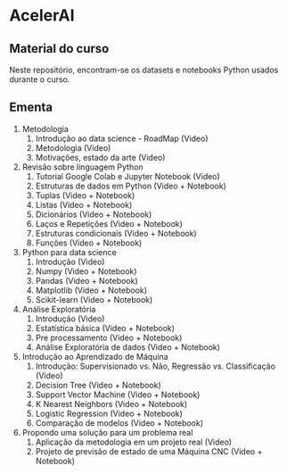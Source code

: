 # AcelerAI

## Material do curso

Neste repositório, encontram-se os datasets e notebooks Python usados durante o curso.

## Ementa

1. Metodologia 
    1. Introdução ao data science - RoadMap (Video)
    2. Metodologia (Video)
    3. Motivações, estado da arte (Video)
2. Revisão sobre linguagem Python
    1. Tutorial Google Colab e Jupyter Notebook (Video)
    2. Estruturas de dados em Python (Video + Notebook)
    3. Tuplas (Video + Notebook)
    4. Listas (Video + Notebook)
    5. Dicionários (Video + Notebook)
    6. Laços e Repetições (Video + Notebook)
    7. Estruturas condicionais (Video + Notebook)
    8. Funções (Video + Notebook)
3. Python para data science
    1. Introdução (Video)
    2. Numpy (Video + Notebook)
    3. Pandas (Video + Notebook)
    4. Matplotlib (Video + Notebook)
    5. Scikit-learn  (Video + Notebook)
4. Análise Exploratória
    1. Introdução (Video)
    2. Estatística básica (Video + Notebook)
    3. Pre processamento (Video + Notebook)
    4. Análise Exploratória de dados (Video + Notebook)
5. Introdução ao Aprendizado de Máquina
    1. Introdução: Supervisionado vs. Não, Regressão vs. Classificação (Video)
    2. Decision Tree (Video + Notebook)
    3. Support Vector Machine (Video + Notebook)
    4. K Nearest Neighbors (Video + Notebook)
    5. Logistic Regression (Video + Notebook)
    6. Comparação de modelos (Video + Notebook)
6. Propondo uma solução para um problema real
    1. Aplicação da metodologia em um projeto real (Video)
    2. Projeto de previsão de estado de uma Máquina CNC (Video + Notebook)
